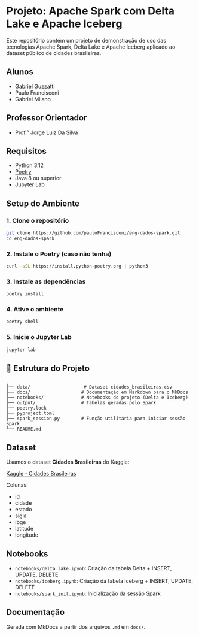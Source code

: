 # Projeto: Apache Spark com Delta Lake e Apache Iceberg

Este repositório contém um projeto de demonstração de uso das tecnologias Apache Spark, Delta Lake e Apache Iceberg aplicado ao dataset público de cidades brasileiras.

## Alunos

- Gabriel Guzzatti
- Paulo Francisconi
- Gabriel Milano

## Professor Orientador

- Prof.° Jorge Luiz Da Silva

## Requisitos

- Python 3.12
- [Poetry](https://python-poetry.org/docs/#installation)
- Java 8 ou superior
- Jupyter Lab

## Setup do Ambiente

### 1. Clone o repositório

```bash
git clone https://github.com/pauloFrancisconi/eng-dados-spark.git
cd eng-dados-spark
```

### 2. Instale o Poetry (caso não tenha)

```bash
curl -sSL https://install.python-poetry.org | python3 -
```

### 3. Instale as dependências

```bash
poetry install
```

### 4. Ative o ambiente

```bash
poetry shell
```

### 5. Inicie o Jupyter Lab

```bash
jupyter lab
```

## 📁 Estrutura do Projeto

```
.
├── data/                    # Dataset cidades_brasileiras.csv
├── docs/                   # Documentação em Markdown para o MkDocs
├── notebooks/              # Notebooks do projeto (Delta e Iceberg)
├── output/                 # Tabelas geradas pelo Spark
├── poetry.lock
├── pyproject.toml
├── spark_session.py        # Função utilitária para iniciar sessão Spark
└── README.md
```

## Dataset

Usamos o dataset **Cidades Brasileiras** do Kaggle:

[Kaggle - Cidades Brasileiras](https://www.kaggle.com/datasets/gilbertotrindade/cidades-brasileiras)

Colunas:
- id
- cidade
- estado
- sigla
- ibge
- latitude
- longitude

## Notebooks

- `notebooks/delta_lake.ipynb`: Criação da tabela Delta + INSERT, UPDATE, DELETE
- `notebooks/iceberg.ipynb`: Criação da tabela Iceberg + INSERT, UPDATE, DELETE
- `notebooks/spark_init.ipynb`: Inicialização da sessão Spark

## Documentação

Gerada com MkDocs a partir dos arquivos `.md` em `docs/`.
